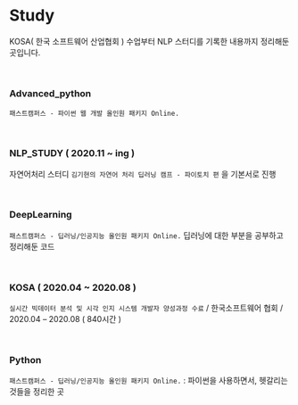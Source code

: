 # Study
KOSA( 한국 소프트웨어 산업협회 ) 수업부터 NLP 스터디를 기록한 내용까지 정리해둔 곳입니다. 

<br/>

### Advanced_python
`패스트캠퍼스 - 파이썬 웹 개발 올인원 패키지 Online.` 

<br/>

### NLP_STUDY ( 2020.11 ~ ing )
자연어처리 스터디 `김기현의 자연어 처리 딥러닝 캠프 - 파이토치 편` 을 기본서로 진행 

<br/>


### DeepLearning 
`패스트캠퍼스 - 딥러닝/인공지능 올인원 패키지 Online.` 딥러닝에 대한 부분을 공부하고 정리해둔 코드 

<br/>


### KOSA ( 2020.04 ~ 2020.08 )
`실시간 빅데이터 분석 및 시각 인지 시스템 개발자 양성과정 수료` / 한국소프트웨어 협회 / 2020.04 – 2020.08 ( 840시간 )

<br/>


### Python 
`패스트캠퍼스 - 딥러닝/인공지능 올인원 패키지 Online.`
: 파이썬을 사용하면서, 헷갈리는 것들을 정리한 곳 








